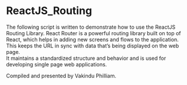 # ReactJS_Routing
The following script is written to demonstrate how to use the ReactJS Routing Library. 
React Router is a powerful routing library built on top of React, which helps in adding new screens and flows to the application.  
This keeps the URL in sync with data that’s being displayed on the web page.  
It maintains a standardized structure and behavior and is used for developing single page web applications.  

Compiled and presented by Vakindu Philliam.

